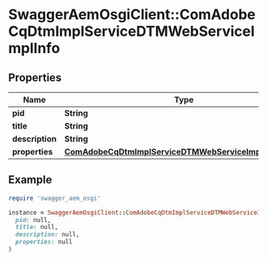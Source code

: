 # SwaggerAemOsgiClient::ComAdobeCqDtmImplServiceDTMWebServiceImplInfo

## Properties

| Name | Type | Description | Notes |
| ---- | ---- | ----------- | ----- |
| **pid** | **String** |  | [optional] |
| **title** | **String** |  | [optional] |
| **description** | **String** |  | [optional] |
| **properties** | [**ComAdobeCqDtmImplServiceDTMWebServiceImplProperties**](ComAdobeCqDtmImplServiceDTMWebServiceImplProperties.md) |  | [optional] |

## Example

```ruby
require 'swagger_aem_osgi'

instance = SwaggerAemOsgiClient::ComAdobeCqDtmImplServiceDTMWebServiceImplInfo.new(
  pid: null,
  title: null,
  description: null,
  properties: null
)
```

